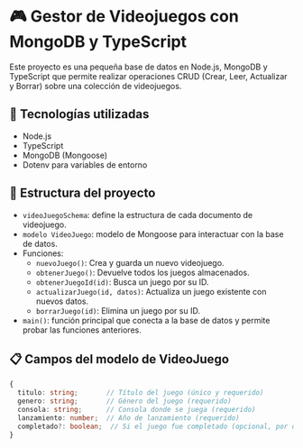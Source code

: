 # 🎮 Gestor de Videojuegos con MongoDB y TypeScript

Este proyecto es una pequeña base de datos en Node.js, MongoDB y TypeScript que permite realizar operaciones CRUD (Crear, Leer, Actualizar y Borrar) sobre una colección de videojuegos.

## 🧱 Tecnologías utilizadas

- Node.js
- TypeScript
- MongoDB (Mongoose)
- Dotenv para variables de entorno

## 📂 Estructura del proyecto

- `videoJuegoSchema`: define la estructura de cada documento de videojuego.
- `modelo VideoJuego`: modelo de Mongoose para interactuar con la base de datos.
- Funciones:
  - `nuevoJuego()`: Crea y guarda un nuevo videojuego.
  - `obtenerJuego()`: Devuelve todos los juegos almacenados.
  - `obtenerJuegoId(id)`: Busca un juego por su ID.
  - `actualizarJuego(id, datos)`: Actualiza un juego existente con nuevos datos.
  - `borrarJuego(id)`: Elimina un juego por su ID.
- `main()`: función principal que conecta a la base de datos y permite probar las funciones anteriores.

## 📋 Campos del modelo de VideoJuego

```ts
{
  titulo: string;       // Título del juego (único y requerido)
  genero: string;       // Género del juego (requerido)
  consola: string;      // Consola donde se juega (requerido)
  lanzamiento: number;  // Año de lanzamiento (requerido)
  completado?: boolean;  // Si el juego fue completado (opcional, por defecto false)
}
